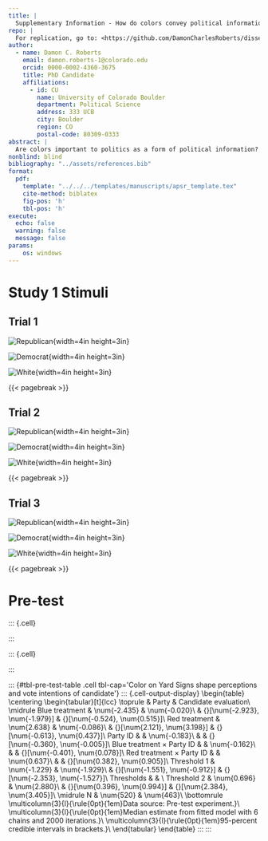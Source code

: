 ```yaml
---
title: |
  Supplementary Information - How do colors convey political information and effect individual attitudes?
repo: |
  For replication, go to: <https://github.com/DamonCharlesRoberts/dissertation>.
author:
  - name: Damon C. Roberts
    email: damon.roberts-1@colorado.edu
    orcid: 0000-0002-4360-3675
    title: PhD Candidate
    affiliations:
      - id: CU
        name: University of Colorado Boulder
        department: Political Science
        address: 333 UCB
        city: Boulder
        region: CO 
        postal-code: 80309-0333
abstract: |
  Are colors important to politics as a form of political information? In this project I argue that they are. Building upon existing theories of political information processing and common theories of information processing, attitude formation, and affect in neuroscience, I present a snap-judgement model of political information processing. In this model, colors provide automatic information about a politically-relevant object that may shape subsequent processing of more complex information that the political science literature is more familiar with. The model has important implications for how we consider the role that visual information has on political information processing and attitude formation. The model additionally provides clarity on motivations behind party branding and the ways in which information may activate partisan biases pre-consciously.
nonblind: blind
bibliography: "../assets/references.bib"
format:
  pdf:
    template: "../../../templates/manuscripts/apsr_template.tex"
    cite-method: biblatex
    fig-pos: 'h'
    tbl-pos: 'h'
execute:
  echo: false
  warning: false
  message: false
params:
    os: windows
---
```



# Study 1 Stimuli

## Trial 1

![Republican](protocols/color_influence/assets/red_1.jpg){width=4in height=3in}

![Democrat](protocols/color_influence/assets/blue_1.jpg){width=4in height=3in}

![White](protocols/color_influence/assets/white_1.jpg){width=4in height=3in}


{{< pagebreak >}}



## Trial 2

![Republican](protocols/color_influence/assets/red_2.jpg){width=4in height=3in}

![Democrat](protocols/color_influence/assets/blue_2.jpg){width=4in height=3in}

![White](protocols/color_influence/assets/white_2.jpg){width=4in height=3in}


{{< pagebreak >}}



## Trial 3

![Republican](protocols/color_influence/assets/red_3.jpg){width=4in height=3in}

![Democrat](protocols/color_influence/assets/blue_3.jpg){width=4in height=3in}

![White](protocols/color_influence/assets/white_2.jpg){width=4in height=3in}


{{< pagebreak >}}



# Pre-test


::: {.cell}

:::

::: {.cell}

:::

::: {#tbl-pre-test-table .cell tbl-cap='Color on Yard Signs shape perceptions and vote intentions of candidate'}
::: {.cell-output-display}
\begin{table}
\centering
\begin{tabular}[t]{lcc}
\toprule
  & Party & Candidate evaluation\\
\midrule
Blue treatment & \num{-2.435} & \num{-0.020}\\
 & {}[\num{-2.923}, \num{-1.979}] & {}[\num{-0.524}, \num{0.515}]\\
Red treatment & \num{2.638} & \num{-0.086}\\
 & {}[\num{2.121}, \num{3.198}] & {}[\num{-0.613}, \num{0.437}]\\
Party ID &  & \num{-0.183}\\
 &  & {}[\num{-0.360}, \num{-0.005}]\\
Blue treatment $\times$ Party ID &  & \num{-0.162}\\
 &  & {}[\num{-0.401}, \num{0.078}]\\
Red treatment $\times$ Party ID &  & \num{0.637}\\
 &  & {}[\num{0.382}, \num{0.905}]\\
Threshold 1 & \num{-1.229} & \num{-1.929}\\
 & {}[\num{-1.551}, \num{-0.912}] & {}[\num{-2.353}, \num{-1.527}]\\
Thresholds &  & \\
Threshold 2 & \num{0.696} & \num{2.880}\\
 & {}[\num{0.396}, \num{0.994}] & {}[\num{2.384}, \num{3.405}]\\
\midrule
N & \num{520} & \num{463}\\
\bottomrule
\multicolumn{3}{l}{\rule{0pt}{1em}Data source: Pre-test experiment.}\\
\multicolumn{3}{l}{\rule{0pt}{1em}Median estimate from fitted model with 6 chains and 2000 iterations.}\\
\multicolumn{3}{l}{\rule{0pt}{1em}95-percent credible intervals in brackets.}\\
\end{tabular}
\end{table}
:::
:::
